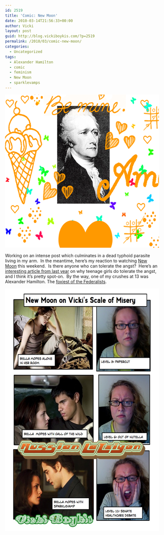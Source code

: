 ```yaml
---
id: 2519
title: 'Comic: New Moon'
date: 2010-03-14T21:56:33+00:00
author: Vicki
layout: post
guid: http://blog.vickiboykis.com/?p=2519
permalink: /2010/03/comic-new-moon/
categories:
  - Uncategorized
tags:
  - Alexander Hamilton
  - comic
  - feminism
  - New Moon
  - sparklevamps
---
```

<p style="text-align: center;">
  <a href="https://raw.githubusercontent.com/veekaybee/wlb/gh-pages/assets/images/2010/03/Foxiest1.png"><img class="size-full wp-image-2523  aligncenter" title="Foxiest" src="https://raw.githubusercontent.com/veekaybee/wlb/gh-pages/assets/images/2010/03/Foxiest1.png" alt="" width="600" height="500" /></a>
</p>

Working on an intense post which culminates in a dead typhoid parasite living in my arm.  In the meantime, here&#8217;s my reaction to watching [New Moon](http://www.imdb.com/title/tt1259571/) this weekend.  Is there anyone who can tolerate the angst?  Here&#8217;s an [interesting article from last year](http://jezebel.com/5404741/if-you-were-13--would-you-love-edward-cullen-too) on why teenage girls do tolerate the angst, and I think it&#8217;s pretty spot-on.  By the way, one of my crushes at 13 was Alexander Hamilton. The [foxiest of the Federalists](http://www.facebook.com/group.php?gid=2211511166).

<img class="aligncenter size-full wp-image-2520" title="Page_1" src="https://raw.githubusercontent.com/veekaybee/wlb/gh-pages/assets/images/2010/03/Page_1.jpg" alt="" width="612" height="792" />